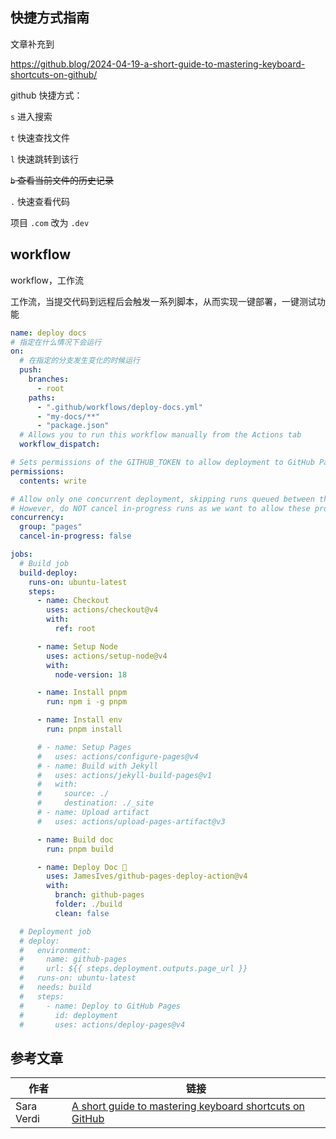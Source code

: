 ## 快捷方式指南

文章补充到

https://github.blog/2024-04-19-a-short-guide-to-mastering-keyboard-shortcuts-on-github/

github 快捷方式：

`s` 进入搜索

`t` 快速查找文件

`l` 快速跳转到该行

~~`b` 查看当前文件的历史记录~~

`.` 快速查看代码

项目 `.com` 改为 `.dev`

## workflow

workflow，工作流

工作流，当提交代码到远程后会触发一系列脚本，从而实现一键部署，一键测试功能

```yaml
name: deploy docs
# 指定在什么情况下会运行
on:
  # 在指定的分支发生变化的时候运行
  push:
    branches:
      - root
    paths:
      - ".github/workflows/deploy-docs.yml"
      - "my-docs/**"
      - "package.json"
  # Allows you to run this workflow manually from the Actions tab
  workflow_dispatch:

# Sets permissions of the GITHUB_TOKEN to allow deployment to GitHub Pages
permissions:
  contents: write

# Allow only one concurrent deployment, skipping runs queued between the run in-progress and latest queued.
# However, do NOT cancel in-progress runs as we want to allow these production deployments to complete.
concurrency:
  group: "pages"
  cancel-in-progress: false

jobs:
  # Build job
  build-deploy:
    runs-on: ubuntu-latest
    steps:
      - name: Checkout
        uses: actions/checkout@v4
        with:
          ref: root

      - name: Setup Node
        uses: actions/setup-node@v4
        with:
          node-version: 18

      - name: Install pnpm
        run: npm i -g pnpm

      - name: Install env
        run: pnpm install

      # - name: Setup Pages
      #   uses: actions/configure-pages@v4
      # - name: Build with Jekyll
      #   uses: actions/jekyll-build-pages@v1
      #   with:
      #     source: ./
      #     destination: ./_site
      # - name: Upload artifact
      #   uses: actions/upload-pages-artifact@v3

      - name: Build doc
        run: pnpm build

      - name: Deploy Doc 🚀
        uses: JamesIves/github-pages-deploy-action@v4
        with:
          branch: github-pages
          folder: ./build
          clean: false

  # Deployment job
  # deploy:
  #   environment:
  #     name: github-pages
  #     url: ${{ steps.deployment.outputs.page_url }}
  #   runs-on: ubuntu-latest
  #   needs: build
  #   steps:
  #     - name: Deploy to GitHub Pages
  #       id: deployment
  #       uses: actions/deploy-pages@v4

```

## 参考文章

| 作者       | 链接                                                         |
| ---------- | ------------------------------------------------------------ |
| Sara Verdi | [A short guide to mastering keyboard shortcuts on GitHub](https://github.blog/2024-04-19-a-short-guide-to-mastering-keyboard-shortcuts-on-github/) |


